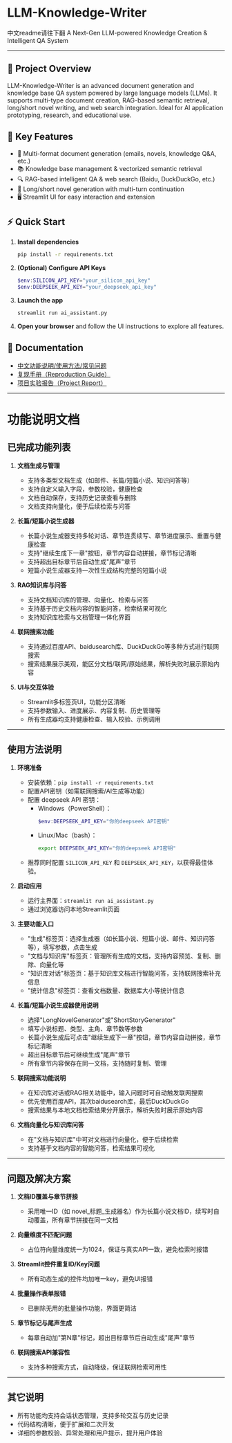 # LLM-Knowledge-Writer

中文readme请往下翻
A Next-Gen LLM-powered Knowledge Creation & Intelligent QA System

---

## 🌟 Project Overview

LLM-Knowledge-Writer is an advanced document generation and knowledge base QA system powered by large language models (LLMs). It supports multi-type document creation, RAG-based semantic retrieval, long/short novel writing, and web search integration. Ideal for AI application prototyping, research, and educational use.

## 🚀 Key Features

- 📄 Multi-format document generation (emails, novels, knowledge Q&A, etc.)
- 📚 Knowledge base management & vectorized semantic retrieval
- 🔍 RAG-based intelligent QA & web search (Baidu, DuckDuckGo, etc.)
- 📝 Long/short novel generation with multi-turn continuation
- 🖥️ Streamlit UI for easy interaction and extension

## ⚡️ Quick Start

1. **Install dependencies**
   ```bash
   pip install -r requirements.txt
   ```
2. **(Optional) Configure API Keys**
   ```powershell
   $env:SILICON_API_KEY="your_silicon_api_key"
   $env:DEEPSEEK_API_KEY="your_deepseek_api_key"
   ```
3. **Launch the app**
   ```bash
   streamlit run ai_assistant.py
   ```
4. **Open your browser** and follow the UI instructions to explore all features.

## 📖 Documentation
- [中文功能说明/使用方法/常见问题](#功能说明文档)
- [复现手册（Reproduction Guide）](复现手册.md)
- [项目实验报告（Project Report）](项目报告.md)

---

# 功能说明文档

## 已完成功能列表

1. **文档生成与管理**
   - 支持多类型文档生成（如邮件、长篇/短篇小说、知识问答等）
   - 支持自定义输入字段，参数校验，健康检查
   - 文档自动保存，支持历史记录查看与删除
   - 文档支持向量化，便于后续检索与问答

2. **长篇/短篇小说生成器**
   - 长篇小说生成器支持多轮对话、章节连贯续写、章节进度展示、重置与健康检查
   - 支持"继续生成下一章"按钮，章节内容自动拼接，章节标记清晰
   - 支持超出目标章节后自动生成"尾声"章节
   - 短篇小说生成器支持一次性生成结构完整的短篇小说

3. **RAG知识库与问答**
   - 支持文档知识库的管理、向量化、检索与问答
   - 支持基于历史文档内容的智能问答，检索结果可视化
   - 支持知识库检索与文档管理一体化界面

4. **联网搜索功能**
   - 支持通过百度API、baidusearch库、DuckDuckGo等多种方式进行联网搜索
   - 搜索结果展示美观，能区分文档/联网/原始结果，解析失败时展示原始内容

5. **UI与交互体验**
   - Streamlit多标签页UI，功能分区清晰
   - 支持参数输入、进度展示、内容复制、历史管理等
   - 所有生成器均支持健康检查、输入校验、示例调用

---

## 使用方法说明

1. **环境准备**
   - 安装依赖：`pip install -r requirements.txt`
   - 配置API密钥（如需联网搜索/AI生成等功能）
   - 配置 deepseek API 密钥：
     - Windows（PowerShell）：
       ```powershell
       $env:DEEPSEEK_API_KEY="你的deepseek API密钥"
       ```
     - Linux/Mac（bash）：
       ```bash
       export DEEPSEEK_API_KEY="你的deepseek API密钥"
       ```
   - 推荐同时配置 `SILICON_API_KEY` 和 `DEEPSEEK_API_KEY`，以获得最佳体验。

2. **启动应用**
   - 运行主界面：`streamlit run ai_assistant.py`
   - 通过浏览器访问本地Streamlit页面

3. **主要功能入口**
   - "生成"标签页：选择生成器（如长篇小说、短篇小说、邮件、知识问答等），填写参数，点击生成
   - "文档与知识库"标签页：管理所有生成的文档，支持内容预览、复制、删除、向量化等
   - "知识库对话"标签页：基于知识库文档进行智能问答，支持联网搜索补充信息
   - "统计信息"标签页：查看文档数量、数据库大小等统计信息

4. **长篇/短篇小说生成器使用说明**
   - 选择"LongNovelGenerator"或"ShortStoryGenerator"
   - 填写小说标题、类型、主角、章节数等参数
   - 长篇小说生成后可点击"继续生成下一章"按钮，章节内容自动拼接，章节标记清晰
   - 超出目标章节后可继续生成"尾声"章节
   - 所有章节内容保存在同一文档，支持随时复制、管理

5. **联网搜索功能说明**
   - 在知识库对话或RAG相关功能中，输入问题时可自动触发联网搜索
   - 优先使用百度API，其次baidusearch库，最后DuckDuckGo
   - 搜索结果与本地文档检索结果分开展示，解析失败时展示原始内容

6. **文档向量化与知识库问答**
   - 在"文档与知识库"中可对文档进行向量化，便于后续检索
   - 支持基于文档内容的智能问答，检索结果可视化

---

## 问题及解决方案

1. **文档ID覆盖与章节拼接**
   - 采用唯一ID（如 novel_标题_生成器名）作为长篇小说文档ID，续写时自动覆盖，所有章节拼接在同一文档

2. **向量维度不匹配问题**
   - 占位符向量维度统一为1024，保证与真实API一致，避免检索时报错

3. **Streamlit控件重复ID/Key问题**
   - 所有动态生成的控件均加唯一key，避免UI报错

4. **批量操作表单报错**
   - 已删除无用的批量操作功能，界面更简洁

5. **章节标记与尾声生成**
   - 每章自动加"第N章"标记，超出目标章节后自动生成"尾声"章节

6. **联网搜索API兼容性**
   - 支持多种搜索方式，自动降级，保证联网检索可用性

---

## 其它说明

- 所有功能均支持会话状态管理，支持多轮交互与历史记录
- 代码结构清晰，便于扩展和二次开发
- 详细的参数校验、异常处理和用户提示，提升用户体验 